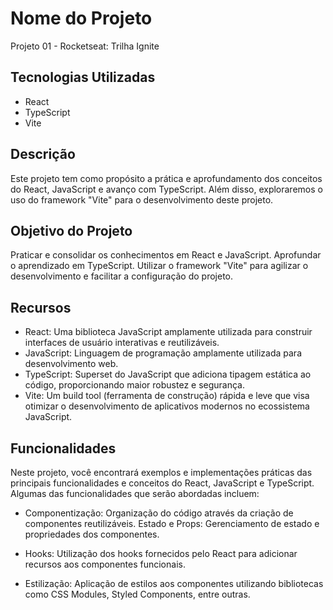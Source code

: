 # Nome do Projeto

Projeto 01 - Rocketseat: Trilha Ignite

## Tecnologias Utilizadas

- React
- TypeScript
- Vite

## Descrição

Este projeto tem como propósito a prática e aprofundamento dos conceitos do React, JavaScript e avanço com TypeScript. Além disso, exploraremos o uso do framework "Vite" para o desenvolvimento deste projeto.

## Objetivo do Projeto

Praticar e consolidar os conhecimentos em React e JavaScript.
Aprofundar o aprendizado em TypeScript.
Utilizar o framework "Vite" para agilizar o desenvolvimento e facilitar a configuração do projeto.

## Recursos 

- React: Uma biblioteca JavaScript amplamente utilizada para construir interfaces de usuário interativas e reutilizáveis.
- JavaScript: Linguagem de programação amplamente utilizada para desenvolvimento web.
- TypeScript: Superset do JavaScript que adiciona tipagem estática ao código, proporcionando maior robustez e segurança.
- Vite: Um build tool (ferramenta de construção) rápida e leve que visa otimizar o desenvolvimento de aplicativos modernos no ecossistema JavaScript.

## Funcionalidades

Neste projeto, você encontrará exemplos e implementações práticas das principais funcionalidades e conceitos do React, JavaScript e TypeScript. Algumas das funcionalidades que serão abordadas incluem:

- Componentização: Organização do código através da criação de componentes reutilizáveis.
Estado e Props: Gerenciamento de estado e propriedades dos componentes.

- Hooks: Utilização dos hooks fornecidos pelo React para adicionar recursos aos componentes funcionais.
- Estilização: Aplicação de estilos aos componentes utilizando bibliotecas como CSS Modules, Styled Components, entre outras.